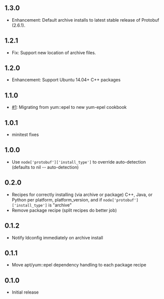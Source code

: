 ## 1.3.0

* Enhancement: Default archive installs to latest stable release of Protobuf (2.6.1).

## 1.2.1

* Fix: Support new location of archive files.

## 1.2.0

* Enhancement: Support Ubuntu 14.04+ C++ packages

## 1.1.0

* [#1][]: Migrating from yum::epel to new yum-epel cookbook

## 1.0.1

* minitest fixes

## 1.0.0

* Use `node['protobuf']['install_type']` to override auto-detection (defaults to nil -- auto-detection)

## 0.2.0

* Recipes for correctly installing (via archive or package) C++, Java, or Python per platform, platform_version, and if `node['protobuf']['install_type']` is "archive"
* Remove package recipe (split recipes do better job)

## 0.1.2

* Notify ldconfig immediately on archive install

## 0.1.1

* Move apt/yum::epel dependency handling to each package recipe

## 0.1.0

* Initial release

[#1]: https://github.com/bflad/chef-protobuf/issues/1
